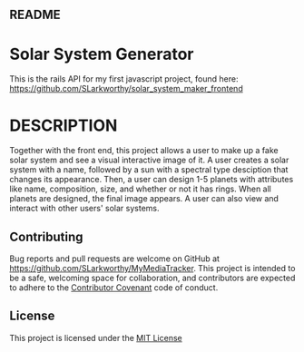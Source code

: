 ## README

# Solar System Generator

This is the rails API for my first javascript project, found here: https://github.com/SLarkworthy/solar_system_maker_frontend

# DESCRIPTION

Together with the front end, this project allows a user to make up a fake solar system and see a visual interactive image of it. A user creates a solar system with a name, followed by a sun with a spectral type desciption that changes its appearance. Then, a user can design 1-5 planets with attributes like name, composition, size, and whether or not it has rings. When all planets are designed, the final image appears. A user can also view and interact with other users' solar systems. 

## Contributing

Bug reports and pull requests are welcome on GitHub at https://github.com/SLarkworthy/MyMediaTracker. This project is intended to be a safe, welcoming space for collaboration, and contributors are expected to adhere to the [Contributor Covenant](https://www.contributor-covenant.org/) code of conduct.

## License

This project is licensed under the [MIT License](https://opensource.org/licenses/MIT)


